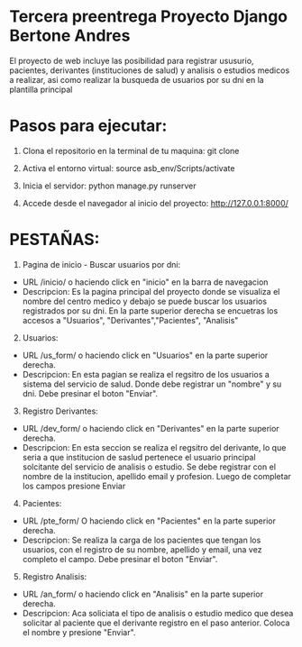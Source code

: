 # Tercera preentrega Proyecto Django Bertone Andres

El proyecto de web incluye las posibilidad para registrar ususurio, pacientes, derivantes (instituciones de salud) y analisis o estudios medicos a realizar, asi como realizar la busqueda de usuarios por su dni en la plantilla principal

# Pasos para ejecutar:
1. Clona el repositorio en la terminal de tu maquina: 
git clone 


2. Activa el entorno virtual: 
source asb_env/Scripts/activate

3. Inicia el servidor:
python manage.py runserver

4. Accede desde el navegador al inicio del proyecto:
http://127.0.0.1:8000/

# PESTAÑAS:

1. Pagina de inicio - Buscar usuarios por dni:
- URL /inicio/ o haciendo click en "inicio" en la barra de navegacion
- Descripcion: Es la pagina principal del proyecto donde se visualiza el nombre del centro medico y debajo se puede buscar los usuarios registrados por su dni.
En la parte superior derecha se encuetras los accesos a "Usuarios", "Derivantes","Pacientes", "Analisis"

2. Usuarios:
- URL /us_form/ o haciendo click en "Usuarios" en la parte superior derecha.
- Descripcion: En esta pagian se realiza el regsitro de los usuarios a sistema del servicio de salud. Donde debe registrar un "nombre" y su dni. Debe presinar el boton "Enviar".

3. Registro Derivantes:
- URL /dev_form/ o haciendo click en "Derivantes" en la parte superior derecha.
- Descripcion: En esta seccion se realiza el regsitro del derivante, lo que seria a que institucion de saslud pertenece el usuario principal solcitante del servicio de analisis o estudio. Se debe registrar con el nombre de la institucion, apellido email y profesion. Luego de completar los campos presione Enviar

4. Pacientes:
- URL /pte_form/ O haciendo click en "Pacientes" en la parte superior derecha.
- Descripcion: Se realiza la carga de los pacientes que tengan los usuarios, con el registro de su nombre, apellido y email, una vez completo el campo. Debe presinar el boton "Enviar".


5. Registro Analisis:
- URL /an_form/ o haciendo click en "Analisis" en la parte superior derecha.
- Descripcion: Aca soliciata el tipo de analisis o estudio medico que desea solicitar al paciente que el derivante registro en el paso anterior. Coloca el nombre y presione "Enviar".